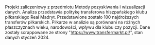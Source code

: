 Projekt zaliczeniowy z przedmiotu Metody pozyskiwania i wizualizacji danych. Analiza przedstawia politykę transferowa hiszpańskiego klubu piłkarskiego Real Madryt.
Przedstawione zostało 100 najdroższych transferów piłkarskich. Piłkarze w analizie są porównani na różnych płaszczyznach wieku, narodowości, wpływu dla klubu czy pozycji. 
Dane zostały scrappowane ze strony "https://www.transfermarkt.pl/", stan danych styczeń 2024. 
